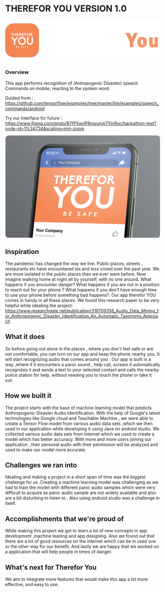 # THEREFOR YOU VERSION 1.0
![picture](Images/im2.png)
### Overview

This app performs recognition of (Antropogenic Disaster) speech Commands on mobile, reacting to the spoken word.

Guided from : https://github.com/tensorflow/examples/tree/master/lite/examples/speech_commands/android

Try our Interface for future : https://www.figma.com/proto/R7fP5qylP8myunm7Yin9vc/hackathon-test?node-id=1%3A734&scaling=min-zoom

![picture](Images/im1.png)
## Inspiration
The pandemic has changed the way we live. Public places, streets , restaurants etc have encountered les and less crowd over the past year. We are more isolated in the public places than we ever were before. Now imagine walking home at night all by yourself, with no one around. What happens if you encounter danger? What happens if you are not in a position to reach out for your phone ? What happens if you don't have enough time to use your phone before something bad happens?. Our app therefor YOU comes in handy in all these places.
We found this research paper to be very helpful while ideating the project:
https://www.researchgate.net/publication/316709356_Audio_Data_Mining_for_Anthropogenic_Disaster_Identification_An_Automatic_Taxonomy_Approach

## What it does
So before going out alone in the places , where you don't feel safe or are not comfortable, you can turn on our app and keep the phone nearby you. It will start recognizing audio that comes around you . Our app is built in a way ,where if it encounters a panic sound , help call, scream it automatically recognizes it and sends a text to your selected contact and calls the nearby police station for help, without needing you to touch the phone or take it out.

## How we built it
The project starts with the base of machine learning model that predicts Anthropogenic Disaster Audio Identification. With the help of Google's latest technologies like Google cloud and Teachable Machine , we were able to create a Tensor Flow model from various audio data sets ,which we then used in our application while developing it using Java on android studio. We collected various audio data sets from internet which we used to create a model which has better accuracy. 
With more and more users joining our application , their personal audio with their permission will be analyzed and used to make  our model more accurate.


## Challenges we ran into
Ideating and making a project in a short span of time was the biggest challenge for us .Creating a machine learning model was challenging as we had to train the model with different panic audio samples which were very difficult to acquire as panic audio sample are not widely available and also are a bit disturbing to listen to  . Also using android studio was a challenge in itself.

## Accomplishments that we're proud of
While making this project we got to learn a lot of new concepts in app development ,machine leaning and app designing. Also we found out that there are a lot of good resources on the internet which can be in used one or the other way for our benefit. And lastly we are happy that we worked on a application that will help people in times of danger.

## What's next for Therefor You
We aim to integrate more features that would make this app a lot more effective, and easy to use.


